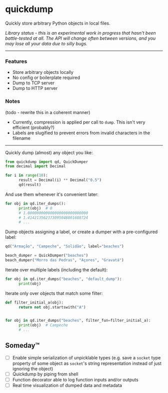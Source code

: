 # quickdump

Quickly store arbitrary Python objects in local files.

*Library status - this is an experimental work in progress that hasn't been
battle-tested at all. The API will change often between versions, and you may
lose all your data due to silly bugs.*

---

### Features

- Store arbitrary objects locally
- No config or boilerplate required
- Dump to TCP server
- Dump to HTTP server

### Notes

(todo - rewrite this in a coherent manner)

- Currently, compression is applied per call to `dump`. This isn't very
  efficient (probably?)
- Labels are slugified to prevent errors from invalid characters in the filename

---
Quickly dump (almost) any object you like:

```python
from quickdump import qd, QuickDumper
from decimal import Decimal

for i in range(10):
      result = Decimal(i) ** Decimal("0.5")
      qd(result)
```

And use them whenever it's convenient later:

```python
for obj in qd.iter_dumps():
      print(obj)  # 0
      # 1.000000000000000000000000000
      # 1.414213562373095048801688724
      # ...
```

Dump objects assigning a label, or create a dumper with a pre-configured label:

```python
qd("Armação", "Campeche", "Solidão", label="beaches")

beach_dumper = QuickDumper("beaches")
beach_dumper("Morro das Pedras", "Açores", "Gravatá")
```

Iterate over multiple labels (including the default):

```python
for obj in qd.iter_dumps("beaches", "default_dump"):
      print(obj)
```

Iterate only over objects that match some filter:

```python
def filter_initial_a(obj):
      return not obj.startswith("A")


for obj in qd.iter_dumps("beaches", filter_fun=filter_initial_a):
      print(obj)  # Campeche
      # ...
```

## Someday™

- [ ] Enable simple serialization of unpicklable types (e.g. save a `socket`
  type property of some object as `socket`'s string representation instead of
  just ignoring the object)
- [ ] Quickdump by piping from shell
- [ ] Function decorator able to log function inputs and/or outputs
- [ ] Real time visualization of dumped data and metadata
